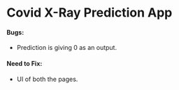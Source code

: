 # Covid X-Ray Prediction App

#### Bugs:
- Prediction is giving 0 as an output.

#### Need to Fix:
- UI of both the pages.